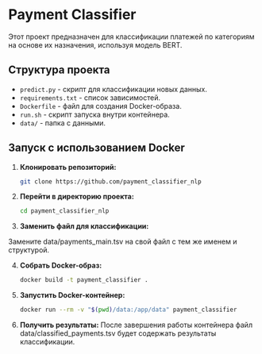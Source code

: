 # Payment Classifier

Этот проект предназначен для классификации платежей по категориям на основе их назначения, используя модель BERT.

## Структура проекта

- `predict.py` - скрипт для классификации новых данных.
- `requirements.txt` - список зависимостей.
- `Dockerfile` - файл для создания Docker-образа.
- `run.sh` - скрипт запуска внутри контейнера.
- `data/` - папка с данными.

## Запуск с использованием Docker

1. **Клонировать репозиторий:**

   ```bash
   git clone https://github.com/payment_classifier_nlp
2. **Перейти в директорию проекта:**

    ```bash
    cd payment_classifier_nlp
3. **Заменить файл для классификации:**

Замените data/payments_main.tsv на свой файл с тем же именем и структурой.

4. **Собрать Docker-образ:**

    ```bash
    docker build -t payment_classifier .
5. **Запустить Docker-контейнер:**

    ```bash
    docker run --rm -v "$(pwd)/data:/app/data" payment_classifier
6. **Получить результаты:**
После завершения работы контейнера файл data/classified_payments.tsv будет содержать результаты классификации.